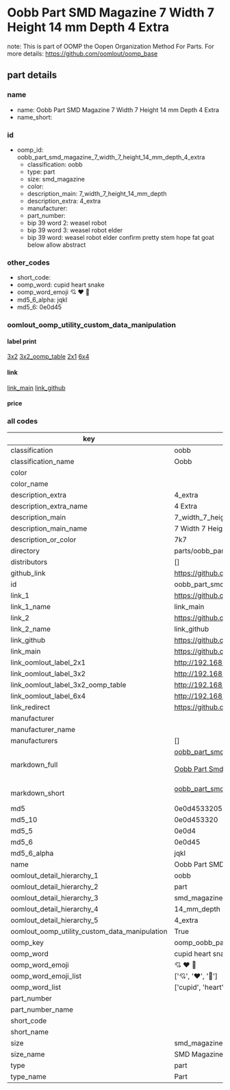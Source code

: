 # Oobb Part SMD Magazine 7 Width 7 Height 14 mm Depth 4 Extra  

note: This is part of OOMP the Oopen Organization Method For Parts. For more details: https://github.com/oomlout/oomp_base

##  part details
  







### name
* name: Oobb Part SMD Magazine 7 Width 7 Height 14 mm Depth 4 Extra
* name_short: 
### id
* oomp_id: oobb_part_smd_magazine_7_width_7_height_14_mm_depth_4_extra
  * classification: oobb
  * type: part
  * size: smd_magazine
  * color: 
  * description_main: 7_width_7_height_14_mm_depth
  * description_extra: 4_extra
  * manufacturer: 
  * part_number: 
  * bip 39 word 2: weasel robot
  * bip 39 word 3: weasel robot elder
  * bip 39 word: weasel robot elder confirm pretty stem hope fat goat below allow abstract

### other_codes
* short_code: 
* oomp_word: cupid heart snake
* oomp_word_emoji :cupid: :heart: :snake:
* md5_6_alpha: jqkl
* md5_6: 0e0d45






### oomlout_oomp_utility_custom_data_manipulation
#### label print
[3x2](http://192.168.1.245:1112/?label=oomp%20jqkl)
[3x2_oomp_table](http://192.168.1.108:1112/?label=oomp%20jqkl)
[2x1](http://192.168.1.242:1112/?label=oomp%20jqkl)
[6x4](http://192.168.1.55:1112/?label=oomp%20jqkl)    

#### link

[link_main](https://github.com/oomlout/oomlout_oomp_version_1_messy/tree/main/parts/oobb_part_smd_magazine_7_width_7_height_14_mm_depth_4_extra) [link_github](https://github.com/oomlout/oomlout_oomp_version_1_messy/tree/main/parts/oobb_part_smd_magazine_7_width_7_height_14_mm_depth_4_extra)                             

#### price







### all codes 
| key | value |  
| --- | --- |  
| classification | oobb |  
| classification_name | Oobb |  
| color |  |  
| color_name |  |  
| description_extra | 4_extra |  
| description_extra_name | 4 Extra |  
| description_main | 7_width_7_height_14_mm_depth |  
| description_main_name | 7 Width 7 Height 14 mm Depth |  
| description_or_color | 7k7 |  
| directory | parts/oobb_part_smd_magazine_7_width_7_height_14_mm_depth_4_extra |  
| distributors | [] |  
| github_link | https://github.com/oomlout/oomlout_oomp_part_src/tree/main/parts/oobb_part_smd_magazine_7_width_7_height_14_mm_depth_4_extra |  
| id | oobb_part_smd_magazine_7_width_7_height_14_mm_depth_4_extra |  
| link_1 | https://github.com/oomlout/oomlout_oomp_version_1_messy/tree/main/parts/oobb_part_smd_magazine_7_width_7_height_14_mm_depth_4_extra |  
| link_1_name | link_main |  
| link_2 | https://github.com/oomlout/oomlout_oomp_version_1_messy/tree/main/parts/oobb_part_smd_magazine_7_width_7_height_14_mm_depth_4_extra |  
| link_2_name | link_github |  
| link_github | https://github.com/oomlout/oomlout_oomp_version_1_messy/tree/main/parts/oobb_part_smd_magazine_7_width_7_height_14_mm_depth_4_extra |  
| link_main | https://github.com/oomlout/oomlout_oomp_version_1_messy/tree/main/parts/oobb_part_smd_magazine_7_width_7_height_14_mm_depth_4_extra |  
| link_oomlout_label_2x1 | http://192.168.1.242:1112/?label=oomp%20jqkl |  
| link_oomlout_label_3x2 | http://192.168.1.245:1112/?label=oomp%20jqkl |  
| link_oomlout_label_3x2_oomp_table | http://192.168.1.108:1112/?label=oomp%20jqkl |  
| link_oomlout_label_6x4 | http://192.168.1.55:1112/?label=oomp%20jqkl |  
| link_redirect | https://github.com/oomlout/oomlout_oomp_version_1_messy/tree/main/parts/oobb_part_smd_magazine_7_width_7_height_14_mm_depth_4_extra |  
| manufacturer |  |  
| manufacturer_name |  |  
| manufacturers | [] |  
| markdown_full | [oobb_part_smd_magazine_7_width_7_height_14_mm_depth_4_extra](none)<br>[](none)<br>[Oobb Part Smd Magazine 7 Width 7 Height 14 Mm Depth 4 Extra](none)<br><br> |  
| markdown_short | [oobb_part_smd_magazine_7_width_7_height_14_mm_depth_4_extra](none)<br><br> |  
| md5 | 0e0d453320536daf555512ee8eaecfc4 |  
| md5_10 | 0e0d453320 |  
| md5_5 | 0e0d4 |  
| md5_6 | 0e0d45 |  
| md5_6_alpha | jqkl |  
| name | Oobb Part SMD Magazine 7 Width 7 Height 14 mm Depth 4 Extra |  
| oomlout_detail_hierarchy_1 | oobb |  
| oomlout_detail_hierarchy_2 | part |  
| oomlout_detail_hierarchy_3 | smd_magazine |  
| oomlout_detail_hierarchy_4 | 14_mm_depth |  
| oomlout_detail_hierarchy_5 | 4_extra |  
| oomlout_oomp_utility_custom_data_manipulation | True |  
| oomp_key | oomp_oobb_part_smd_magazine_7_width_7_height_14_mm_depth_4_extra |  
| oomp_word | cupid heart snake |  
| oomp_word_emoji | :cupid: :heart: :snake: |  
| oomp_word_emoji_list | [':cupid:', ':heart:', ':snake:'] |  
| oomp_word_list | ['cupid', 'heart', 'snake'] |  
| part_number |  |  
| part_number_name |  |  
| short_code |  |  
| short_name |  |  
| size | smd_magazine |  
| size_name | SMD Magazine |  
| type | part |  
| type_name | Part |  
